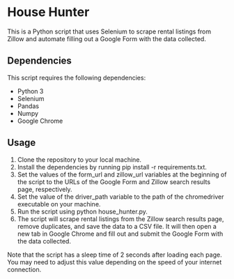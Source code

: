 # House Hunter

This is a Python script that uses Selenium to scrape rental listings from Zillow and automate filling out a Google Form with the data collected.

## Dependencies

This script requires the following dependencies:

- Python 3
- Selenium
- Pandas
- Numpy
- Google Chrome

## Usage

1. Clone the repository to your local machine.
2. Install the dependencies by running pip install -r requirements.txt.
3. Set the values of the form_url and zillow_url variables at the beginning of the script to the URLs of the Google Form and Zillow search results page, respectively.
4. Set the value of the driver_path variable to the path of the chromedriver executable on your machine.
5. Run the script using python house_hunter.py.
6. The script will scrape rental listings from the Zillow search results page, remove duplicates, and save the data to a CSV file. It will then open a new tab in Google Chrome and fill out and submit the Google Form with the data collected.

Note that the script has a sleep time of 2 seconds after loading each page. You may need to adjust this value depending on the speed of your internet connection.
